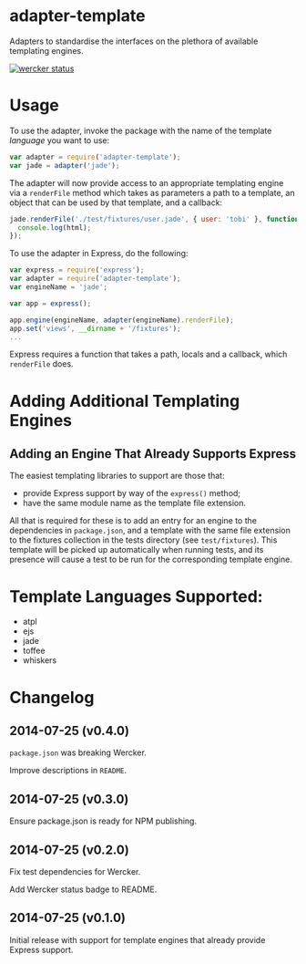 adapter-template
================

Adapters to standardise the interfaces on the plethora of available templating engines.

[![wercker status](https://app.wercker.com/status/b56d4ba83550c79c90a82f510dc523df/m/master "wercker status")](https://app.wercker.com/project/bykey/b56d4ba83550c79c90a82f510dc523df)

# Usage

To use the adapter, invoke the package with the name of the template *language* you want to use:

```javascript
var adapter = require('adapter-template');
var jade = adapter('jade');
```

The adapter will now provide access to an appropriate templating engine via a `renderFile` method which takes as parameters a path to a template, an object that can be used by that template, and a callback:

```javascript
jade.renderFile('./test/fixtures/user.jade', { user: 'tobi' }, function (err, html){
  console.log(html);
});
```

To use the adapter in Express, do the following:

```javascript
var express = require('express');
var adapter = require('adapter-template');
var engineName = 'jade';

var app = express();

app.engine(engineName, adapter(engineName).renderFile);
app.set('views', __dirname + '/fixtures');
...
```

Express requires a function that takes a path, locals and a callback, which `renderFile` does.

# Adding Additional Templating Engines

## Adding an Engine That Already Supports Express

The easiest templating libraries to support are those that:

* provide Express support by way of the `express()` method;
* have the same module name as the template file extension.

All that is required for these is to add an entry for an engine to the dependencies in `package.json`, and a template with the same file extension to the fixtures collection in the tests directory (see `test/fixtures`). This template will be picked up automatically when running tests, and its presence will cause a test to be run for the corresponding template engine.

# Template Languages Supported:

* atpl
* ejs
* jade
* toffee
* whiskers

# Changelog

## 2014-07-25 (v0.4.0)
`package.json` was breaking Wercker.

Improve descriptions in `README`.

## 2014-07-25 (v0.3.0)
Ensure package.json is ready for NPM publishing.

## 2014-07-25 (v0.2.0)
Fix test dependencies for Wercker.

Add Wercker status badge to README.

## 2014-07-25 (v0.1.0)
Initial release with support for template engines that already provide Express support.
